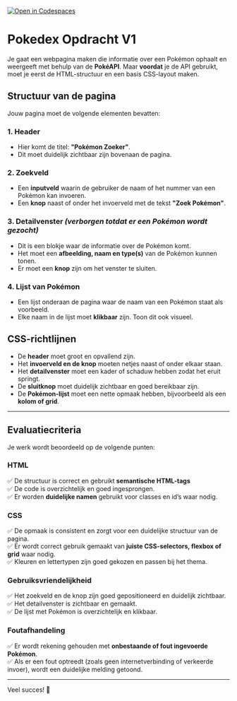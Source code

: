 [![Open in Codespaces](https://classroom.github.com/assets/launch-codespace-2972f46106e565e64193e422d61a12cf1da4916b45550586e14ef0a7c637dd04.svg)](https://classroom.github.com/open-in-codespaces?assignment_repo_id=18439961)
# Pokedex Opdracht V1


Je gaat een webpagina maken die informatie over een Pokémon ophaalt en weergeeft met behulp van de **PokéAPI**. Maar **voordat** je de API gebruikt, moet je eerst de HTML-structuur en een basis CSS-layout maken.

## Structuur van de pagina

Jouw pagina moet de volgende elementen bevatten:

### 1. Header
- Hier komt de titel: **"Pokémon Zoeker"**.
- Dit moet duidelijk zichtbaar zijn bovenaan de pagina.

### 2. Zoekveld
- Een **inputveld** waarin de gebruiker de naam of het nummer van een Pokémon kan invoeren.
- Een **knop** naast of onder het invoerveld met de tekst **"Zoek Pokémon"**.

### 3. Detailvenster *(verborgen totdat er een Pokémon wordt gezocht)*
- Dit is een blokje waar de informatie over de Pokémon komt.
- Het moet een **afbeelding, naam en type(s)** van de Pokémon kunnen tonen.
- Er moet een **knop** zijn om het venster te sluiten.

### 4. Lijst van Pokémon
- Een lijst onderaan de pagina waar de naam van een Pokémon staat als voorbeeld.
- Elke naam in de lijst moet **klikbaar** zijn. Toon dit ook visueel.

## CSS-richtlijnen
- De **header** moet groot en opvallend zijn.
- Het **invoerveld en de knop** moeten netjes naast of onder elkaar staan.
- Het **detailvenster** moet een kader of schaduw hebben zodat het eruit springt.
- De **sluitknop** moet duidelijk zichtbaar en goed bereikbaar zijn.
- De **Pokémon-lijst** moet een nette opmaak hebben, bijvoorbeeld als een **kolom of grid**.

---

## Evaluatiecriteria

Je werk wordt beoordeeld op de volgende punten:

### **HTML**
✅ De structuur is correct en gebruikt **semantische HTML-tags**  
✅ De code is overzichtelijk en goed ingesprongen.  
✅ Er worden **duidelijke namen** gebruikt voor classes en id’s waar nodig.  

### **CSS**
✅ De opmaak is consistent en zorgt voor een duidelijke structuur van de pagina.  
✅ Er wordt correct gebruik gemaakt van **juiste CSS-selectors, flexbox of grid** waar nodig.  
✅ Kleuren en lettertypen zijn goed gekozen en passen bij het thema.  

### **Gebruiksvriendelijkheid**
✅ Het zoekveld en de knop zijn goed gepositioneerd en duidelijk zichtbaar.  
✅ Het detailvenster is zichtbaar en gemaakt.   
✅ De lijst met Pokémon is overzichtelijk en klikbaar.  

### **Foutafhandeling**
✅ Er wordt rekening gehouden met **onbestaande of fout ingevoerde Pokémon**.  
✅ Als er een fout optreedt (zoals geen internetverbinding of verkeerde invoer), wordt een duidelijke melding getoond.  

---

Veel succes! 🚀
